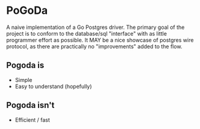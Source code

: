# PoGoDa
A naive implementation of a Go Postgres driver. The primary goal of the project is to conform to the database/sql "interface" with as little programmer effort as possible. It MAY be a nice showcase of postgres wire protocol, as there are practically no "improvements" added to the flow.

## Pogoda is
* Simple
* Easy to understand (hopefully)

## Pogoda isn't
* Efficient / fast
